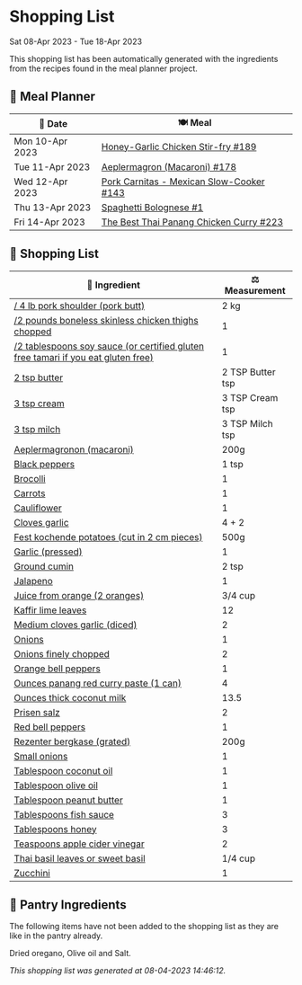 # Shopping List

Sat 08-Apr 2023 - Tue 18-Apr 2023

This shopping list has been automatically generated with the ingredients from the recipes found in the meal planner project.

## 📅 Meal Planner

|📅 Date| 🍽️ Meal|
|----|----|
|Mon 10-Apr 2023|[Honey-Garlic Chicken Stir-fry #189](https://github.com/bryanbr23/Recipes/issues/189)|
|Tue 11-Apr 2023|[Aeplermagron (Macaroni) #178](https://github.com/bryanbr23/Recipes/issues/178)|
|Wed 12-Apr 2023|[Pork Carnitas - Mexican Slow-Cooker #143](https://github.com/bryanbr23/Recipes/issues/143)|
|Thu 13-Apr 2023|[Spaghetti Bolognese #1](https://github.com/bryanbr23/Recipes/issues/1)|
|Fri 14-Apr 2023|[The Best Thai Panang Chicken Curry #223](https://github.com/bryanbr23/Recipes/issues/223)|

## 🛒 Shopping List

| 🍌 Ingredient| ⚖️ Measurement|
|----------|-----------|
|[/ 4 lb pork shoulder (pork butt)](https://www.sainsburys.co.uk/gol-ui/SearchResults//%204%20lb%20pork%20shoulder%20(pork%20butt))|2 kg|
|[/2 pounds boneless skinless chicken thighs chopped](https://www.sainsburys.co.uk/gol-ui/SearchResults//2%20pounds%20boneless%20skinless%20chicken%20thighs%20chopped)|1|
|[/2 tablespoons soy sauce (or certified gluten free tamari if you eat gluten free)](https://www.sainsburys.co.uk/gol-ui/SearchResults//2%20tablespoons%20soy%20sauce%20(or%20certified%20gluten%20free%20tamari%20if%20you%20eat%20gluten%20free))|1|
|[2 tsp butter](https://www.sainsburys.co.uk/gol-ui/SearchResults/2%20tsp%20butter)|2 TSP Butter tsp|
|[3 tsp cream](https://www.sainsburys.co.uk/gol-ui/SearchResults/3%20tsp%20cream)|3 TSP Cream tsp|
|[3 tsp milch](https://www.sainsburys.co.uk/gol-ui/SearchResults/3%20tsp%20milch)|3 TSP Milch tsp|
|[Aeplermagronon  (macaroni)](https://www.sainsburys.co.uk/gol-ui/SearchResults/Aeplermagronon%20%20(macaroni))|200g|
|[Black peppers](https://www.sainsburys.co.uk/gol-ui/SearchResults/Black%20peppers)|1 tsp|
|[Brocolli](https://www.sainsburys.co.uk/gol-ui/SearchResults/Brocolli)|1|
|[Carrots](https://www.sainsburys.co.uk/gol-ui/SearchResults/Carrots)|1|
|[Cauliflower](https://www.sainsburys.co.uk/gol-ui/SearchResults/Cauliflower)|1|
|[Cloves garlic](https://www.sainsburys.co.uk/gol-ui/SearchResults/Cloves%20garlic)|4 + 2|
|[Fest kochende potatoes (cut in 2 cm pieces)](https://www.sainsburys.co.uk/gol-ui/SearchResults/Fest%20kochende%20potatoes%20(cut%20in%202%20cm%20pieces))|500g|
|[Garlic (pressed)](https://www.sainsburys.co.uk/gol-ui/SearchResults/Garlic%20(pressed))|1|
|[Ground cumin](https://www.sainsburys.co.uk/gol-ui/SearchResults/Ground%20cumin)|2 tsp|
|[Jalapeno](https://www.sainsburys.co.uk/gol-ui/SearchResults/Jalapeno)|1|
|[Juice from orange (2 oranges)](https://www.sainsburys.co.uk/gol-ui/SearchResults/Juice%20from%20orange%20(2%20oranges))|3/4 cup|
|[Kaffir lime leaves](https://www.sainsburys.co.uk/gol-ui/SearchResults/Kaffir%20lime%20leaves)|12|
|[Medium cloves garlic (diced)](https://www.sainsburys.co.uk/gol-ui/SearchResults/Medium%20cloves%20garlic%20(diced))|2|
|[Onions](https://www.sainsburys.co.uk/gol-ui/SearchResults/Onions)|1|
|[Onions finely chopped](https://www.sainsburys.co.uk/gol-ui/SearchResults/Onions%20finely%20chopped)|2|
|[Orange bell peppers](https://www.sainsburys.co.uk/gol-ui/SearchResults/Orange%20bell%20peppers)|1|
|[Ounces panang red curry paste (1 can)](https://www.sainsburys.co.uk/gol-ui/SearchResults/Ounces%20panang%20red%20curry%20paste%20(1%20can))|4|
|[Ounces thick coconut milk](https://www.sainsburys.co.uk/gol-ui/SearchResults/Ounces%20thick%20coconut%20milk)|13.5|
|[Prisen salz](https://www.sainsburys.co.uk/gol-ui/SearchResults/Prisen%20salz)|2|
|[Red bell peppers](https://www.sainsburys.co.uk/gol-ui/SearchResults/Red%20bell%20peppers)|1|
|[Rezenter bergkase (grated)](https://www.sainsburys.co.uk/gol-ui/SearchResults/Rezenter%20bergkase%20(grated))|200g|
|[Small onions](https://www.sainsburys.co.uk/gol-ui/SearchResults/Small%20onions)|1|
|[Tablespoon coconut oil](https://www.sainsburys.co.uk/gol-ui/SearchResults/Tablespoon%20coconut%20oil)|1|
|[Tablespoon olive oil](https://www.sainsburys.co.uk/gol-ui/SearchResults/Tablespoon%20olive%20oil)|1|
|[Tablespoon peanut butter](https://www.sainsburys.co.uk/gol-ui/SearchResults/Tablespoon%20peanut%20butter)|1|
|[Tablespoons fish sauce](https://www.sainsburys.co.uk/gol-ui/SearchResults/Tablespoons%20fish%20sauce)|3|
|[Tablespoons honey](https://www.sainsburys.co.uk/gol-ui/SearchResults/Tablespoons%20honey)|3|
|[Teaspoons apple cider vinegar](https://www.sainsburys.co.uk/gol-ui/SearchResults/Teaspoons%20apple%20cider%20vinegar)|2|
|[Thai basil leaves or sweet basil](https://www.sainsburys.co.uk/gol-ui/SearchResults/Thai%20basil%20leaves%20or%20sweet%20basil)|1/4 cup|
|[Zucchini](https://www.sainsburys.co.uk/gol-ui/SearchResults/Zucchini)|1|

## 🏪 Pantry Ingredients

The following items have not been added to the shopping list as they are like in the pantry already.

Dried oregano, Olive oil and Salt.


_This shopping list was generated at 08-04-2023 14:46:12._